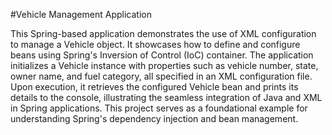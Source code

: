 #Vehicle Management Application 

This Spring-based application demonstrates the use of XML configuration to manage a Vehicle object. It showcases how to define and configure beans using Spring's Inversion of Control (IoC) container. The application initializes a Vehicle instance with properties such as vehicle number, state, owner name, and fuel category, all specified in an XML configuration file. Upon execution, it retrieves the configured Vehicle bean and prints its details to the console, illustrating the seamless integration of Java and XML in Spring applications. This project serves as a foundational example for understanding Spring's dependency injection and bean management.
